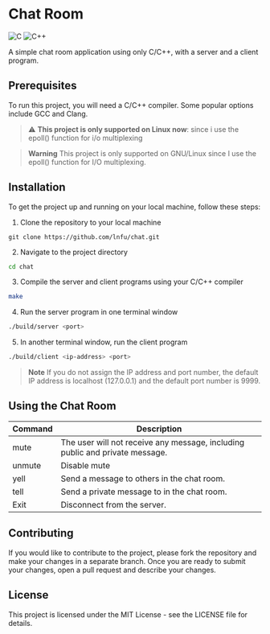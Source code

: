 # Chat Room
![C](https://img.shields.io/badge/c-%2300599C.svg?style=for-the-badge&logo=c&logoColor=white)
![C++](https://img.shields.io/badge/c++-%2300599C.svg?style=for-the-badge&logo=c%2B%2B&logoColor=white)

A simple chat room application using only C/C++, with a server and a client program.

## Prerequisites
To run this project, you will need a C/C++ compiler. Some popular options include GCC and Clang.
> :warning: **This project is only supported on Linux now**: since i use the epoll() function for i/o multiplexing

> **Warning**
> This project is only supported on GNU/Linux since I use the epoll() function for I/O multiplexing.


## Installation
To get the project up and running on your local machine, follow these steps:
1. Clone the repository to your local machine
```
git clone https://github.com/lnfu/chat.git
```

2. Navigate to the project directory
```bash
cd chat
```

3. Compile the server and client programs using your C/C++ compiler
```bash
make
```

4. Run the server program in one terminal window
```bash
./build/server <port>
```

5. In another terminal window, run the client program
```bash
./build/client <ip-address> <port>
```

> **Note**
> If you do not assign the IP address and port number, the default IP address is localhost (127.0.0.1) and the default port number is 9999.

## Using the Chat Room
| Command                   | Description                                                                  |
| ------------------------- | ---------------------------------------------------------------------------- |
| mute                      | The user will not receive any message, including public and private message. |
| unmute                    | Disable mute                                                                 |
| yell <message>            | Send a message to others in the chat room.                                   |
| tell <receiver> <message> | Send a private message to <receiver> in the chat room.                       |
| Exit                      | Disconnect from the server.                                                  |

## Contributing
If you would like to contribute to the project, please fork the repository and make your changes in a separate branch. Once you are ready to submit your changes, open a pull request and describe your changes.

## License
This project is licensed under the MIT License - see the LICENSE file for details.

